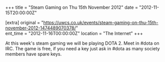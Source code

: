 +++
title = "Steam Gaming on Thu 15th November 2012"
date = "2012-11-15T20:00:00Z"

[extra]
original = "https://uwcs.co.uk/events/steam-gaming-on-thu-15th-november-2012-1474489070378/"    
ent_time = "2012-11-16T00:00:00Z"
location = "The Internet"
+++

At this week's steam gaming we will be playing DOTA 2. Meet in \#dota on IRC. The game is free, if you need a key just ask in \#dota as many society members have spare keys.

